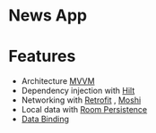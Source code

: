 # News App
# Features
- Architecture [MVVM](https://learn.microsoft.com/en-us/dotnet/architecture/maui/mvvm)
- Dependency injection with [Hilt](https://developer.android.com/training/dependency-injection/hilt-android)
- Networking with [Retrofit](https://square.github.io/retrofit/) , [Moshi](https://github.com/square/moshi)
- Local data with [Room Persistence](https://developer.android.com/training/data-storage/room)
- [Data Binding](https://developer.android.com/topic/libraries/data-binding)